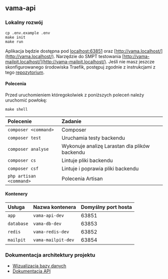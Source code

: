 ## vama-api
### Lokalny rozwój

```
cp .env.example .env
make init
make run
```
Aplikacja będzie dostępna pod [localhost:63851](localhost:63851) oraz [http://vama.localhost/](http://vama.localhost/). Narzędzie do SMPT testowania [http://vama-mailpit.localhost/](http://vama-mailpit.localhost/). Jeśli nie masz jeszcze skonfigurowanego środowiska Traefik, postępuj zgodnie z instrukcjami z tego [repozytorium](https://github.com/AutomaticCraftingTable/traefik-environment).

#### Polecenia
Przed uruchomieniem któregokolwiek z poniższych poleceń należy uruchomić powłokę:

```
make shell
```

| Polecenie               | Zadanie                                       |
|:------------------------|:----------------------------------------------|
| `composer <command>`    | Composer                                      |
| `composer test`         | Uruchamia testy backendu                      |
| `composer analyse`      | Wykonuje analizę Larastan dla plików backendu |
| `composer cs`           | Lintuje pliki backendu                        |
| `composer csf`          | Lintuje i poprawia pliki backendu             |
| `php artisan <command>` | Polecenia Artisan                             |

#### Kontenery
| Usługa     | Nazwa kontenera          | Domyślny port hosta             |
|:-----------|:-------------------------|:--------------------------------|
| `app`      | `vama-api-dev`           | 63851                           |
| `database` | `vama-db-dev`            | 63853                           |
| `redis`    | `vama-redis-dev`         | 63852                           |
| `mailpit`  | `vama-mailpit-dev`       | 63854                           |


### Dokumentacja architektury projektu
- [Wizualizacja bazy danych](https://dbdocs.io/embed/2b2f5860e9afda4487f342359136dcbd/09cf598f70774c1aa9a302b7974c7ffd)
- [Dokumentacja API](https://vama-api-doc.apidog.io)
